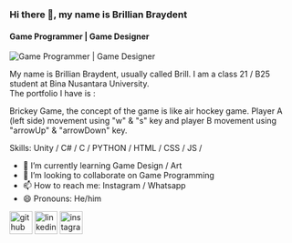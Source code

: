 ### Hi there 👋, my name is Brillian Braydent
#### Game Programmer | Game Designer 
![Game Programmer | Game Designer ](https://github.com/brillbray/GamesPortofolios/assets/127038837/ffcc0419-d973-4468-907c-1a4568abe999)

My name is Brillian Braydent, usually called Brill. I am a class 21 / B25 student at Bina Nusantara University. 
<br>
The portfolio I have is :

Brickey Game, the concept of the game is like air hockey game. Player A (left side) movement using "w" & "s" key and player B movement using "arrowUp" & "arrowDown" key.

Skills:  Unity / C# / C / PYTHON / HTML / CSS / JS / 

- 🌱 I’m currently learning Game Design / Art 
- 👯 I’m looking to collaborate on Game Programming 
- 📫 How to reach me: Instagram / Whatsapp 
- 😄 Pronouns: He/him 


[<img src='https://cdn.jsdelivr.net/npm/simple-icons@3.0.1/icons/github.svg' alt='github' height='40' color='white'>](https://github.com/brillbray)  [<img src='https://cdn.jsdelivr.net/npm/simple-icons@3.0.1/icons/linkedin.svg' alt='linkedin' height='40' color='white'>](https://www.linkedin.com/in/https://www.linkedin.com/in/brillian-bray-996736265//)  [<img src='https://cdn.jsdelivr.net/npm/simple-icons@3.0.1/icons/instagram.svg' alt='instagram' height='40' color='white'>](https://www.instagram.com/brillbray/)  

